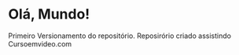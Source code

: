# Olá, Mundo!
 Primeiro Versionamento do repositório.
Reposirório criado assistindo Cursoemvideo.com